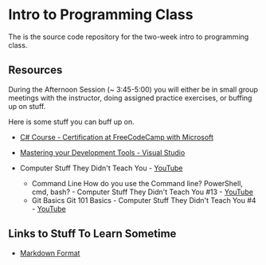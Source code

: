# Intro to Programming Class

The is the source code repository for the two-week intro to programming class.

## Resources

During the Afternoon Session (~ 3:45-5:00) you will either be in small group meetings with the instructor, doing assigned practice exercises, or buffing up on stuff.

Here is some stuff you can buff up on.

- [C# Course - Certification at FreeCodeCamp with Microsoft](https://www.freecodecamp.org/learn/foundational-c-sharp-with-microsoft/)
- [Mastering your Development Tools - Visual Studio](https://hypertheory.podia.com/mastering-your-development-tools-visual-studio)

- Computer Stuff They Didn't Teach You - [YouTube](https://www.youtube.com/playlist?list=PL0M0zPgJ3HSesuPIObeUVQNbKqlw5U2Vr)
    - Command Line How do you use the Command line? PowerShell, cmd, bash? - Computer Stuff They Didn't Teach You #13 - [YouTube](https://www.youtube.com/watch?v=QKBcHuA3VJE&list=PL0M0zPgJ3HSesuPIObeUVQNbKqlw5U2Vr&index=15&t=196s)
    - Git Basics Git 101 Basics - Computer Stuff They Didn't Teach You #4 - [YouTube](https://www.youtube.com/watch?v=WBg9mlpzEYU&list=PL0M0zPgJ3HSesuPIObeUVQNbKqlw5U2Vr&index=6)


## Links to Stuff To Learn Sometime
- [Markdown Format](https://www.markdownguide.org/basic-syntax/)
